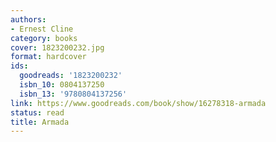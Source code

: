 ```yaml
---
authors:
- Ernest Cline
category: books
cover: 1823200232.jpg
format: hardcover
ids:
  goodreads: '1823200232'
  isbn_10: 0804137250
  isbn_13: '9780804137256'
link: https://www.goodreads.com/book/show/16278318-armada
status: read
title: Armada
---
```

